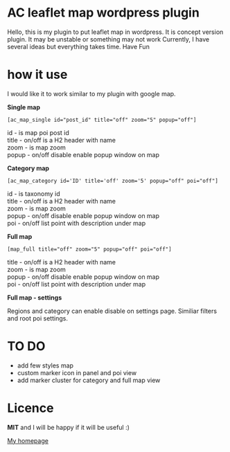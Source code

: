 # AC leaflet map wordpress plugin

Hello, this is my plugin to put leaflet map in wordpress.
It is concept version plugin. It may be unstable or something may not work
Currently, I have several ideas but everything takes time. Have Fun

# how it use

I would like it to work similar to my plugin with google map.

**Single map**

    [ac_map_single id="post_id" title="off" zoom="5" popup="off"]

id - is map poi post id <br>
title - on/off is a H2 header with name <br>
zoom - is map zoom <br>
popup - on/off disable enable popup window on map <br>


**Category map**

    [ac_map_category id='ID' title='off' zoom='5' popup="off" poi="off"]

id - is taxonomy id <br>
title - on/off is a H2 header with name <br>
zoom - is map zoom <br>
popup - on/off disable enable popup window on map <br>
poi - on/off list point with description under map <br>

**Full map**

    [map_full title="off" zoom="5" popup="off" poi="off"]
    
title - on/off is a H2 header with name <br>
zoom - is map zoom <br>
popup - on/off disable enable popup window on map <br>
poi - on/off list point with description under map <br>

**Full map - settings**

Regions and category can enable disable on settings page.
Similiar filters and root poi settings.

# TO DO
- add few styles map
- custom marker icon in panel and poi view
- add marker cluster for category and full map view

# Licence

**MIT** and I will be happy if it will be useful :)

[My homepage](http://tox.ovh)
